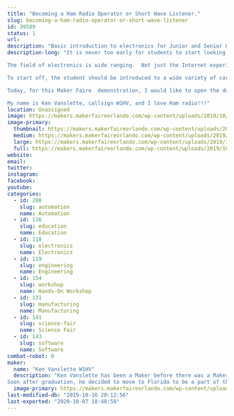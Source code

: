 ```yaml
---
title: "Becoming a Ham Radio Operator or Short Wave Listener."
slug: becoming-a-ham-radio-operator-or-short-wave-listener
id: 39589
status: 1
url: 
description: "Basic introduction to electronics for Junior and Senior High School students looking for a career choice."
description-long: "It is never too early for students to start looking for a career choice well before graduating from High School.  The choices are endless, but some offer opportunities that few could hope to experience.  A professional career in business entrepreneurship or technical fields is a choice few would consider, but offers an exciting life experience.

The field of electronics is wide ranging.  Not just the Internet experience, Facebook and Twitter - but all the behind-the-scenes \"stuff\" that makes it all work.  Not only is engineering challenging and exciting work - but the career rewards and compensation is outstanding!

To start off, the student should be introduced to a wide variety of career choices and options. the Maker Faire is one of the best examples I can think of.

Today, for this Maker Faire  demonstration, I would like to open the door for the student to get an introduction to Ham Radio and the Short Wave Listener experience. All the \"stuff\" that is consumer electronics, Cell phones, and household appliances - all start with the basics of electricity.   Ham radio and Short Wave radio listening is something that is age appropriate and great way to get hands-on electronics experience.

My name is Ken Vanslette, callsign W1HV, and I love Ham radio!!!"
location: Unassigned
image: https://makers.makerfaireorlando.com/wp-content/uploads/2019/10/KenW1HV_Booth_2019-1024x1012.jpg
image-primary:
  thumbnail: https://makers.makerfaireorlando.com/wp-content/uploads/2019/10/KenW1HV_Booth_2019-150x150.jpg
  medium: https://makers.makerfaireorlando.com/wp-content/uploads/2019/10/KenW1HV_Booth_2019-300x297.jpg
  large: https://makers.makerfaireorlando.com/wp-content/uploads/2019/10/KenW1HV_Booth_2019-1024x1012.jpg
  full: https://makers.makerfaireorlando.com/wp-content/uploads/2019/10/KenW1HV_Booth_2019.jpg
website: 
email: 
twitter: 
instagram: 
facebook: 
youtube: 
categories:
  - id: 200
    slug: automation
    name: Automation
  - id: 116
    slug: education
    name: Education
  - id: 118
    slug: electronics
    name: Electronics
  - id: 119
    slug: engineering
    name: Engineering
  - id: 154
    slug: workshop
    name: Hands-On Workshop
  - id: 131
    slug: manufacturing
    name: Manufacturing
  - id: 141
    slug: science-fair
    name: Science Fair
  - id: 143
    slug: software
    name: Software
combat-robot: 0
maker:
  name: "Ken Vanslette W1HV"
  description: "Ken Vanslette has been a Maker before there was a Maker !  Growing up in Port Clinton, Ohio, a small community on Lake Erie, he was tearing stuff apart by age 4. Things like lawn mower engines and go carts, vacuum tube TVs, large Tesla Coils!  All of this lead to attending Ohio University, in Athens, Ohio, eventually getting a BS Degree in Industrial Engineering.  
Soon after graduation, he decided to move to Florida to be a part of the Space Program. He helped in some small part with designing Printed Circuit Boards, Solar panels, pumps and valves used in the three main engines of Space Shuttle.  later employed by General Dynamics, he worked on production of US Army Camouflage nets, followed by US military Chemical and Biological Warfare  equipment. His passion through out his career has been Ham Radio and digital electronic design - it is what he still does today.  "
  image-primary: https://makers.makerfaireorlando.com/wp-content/uploads/2019/10/KenW1HV_Portrait_2019ok-1024x866.jpg
last-modified-db: "2019-10-16 20:12:56"
last-exported: "2020-10-07 18:46:58"
---
```

